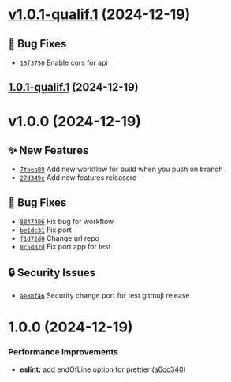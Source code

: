 # [v1.0.1-qualif.1](https://github.com/ItAntoninR/test-semantics-with-ci-nest/compare/v1.0.0...v1.0.1-qualif.1) (2024-12-19)

## 🐛 Bug Fixes
- [`15f3750`](https://github.com/ItAntoninR/test-semantics-with-ci-nest/commit/15f3750)  Enable cors for api 



## [1.0.1-qualif.1](https://github.com/ItAntoninR/test-semantics-with-ci-nest/compare/v1.0.0...v1.0.1-qualif.1) (2024-12-19)

# v1.0.0 (2024-12-19)

## ✨ New Features
- [`7fbea89`](https://github.com/ItAntoninR/test-semantics-with-ci-nest/commit/7fbea89)  Add new workflow for build when you push on branch 
- [`27d349c`](https://github.com/ItAntoninR/test-semantics-with-ci-nest/commit/27d349c)  Add new features releaserc 

## 🐛 Bug Fixes
- [`8847406`](https://github.com/ItAntoninR/test-semantics-with-ci-nest/commit/8847406)  Fix bug for workflow 
- [`be1dc31`](https://github.com/ItAntoninR/test-semantics-with-ci-nest/commit/be1dc31)  Fix port 
- [`f1d72d0`](https://github.com/ItAntoninR/test-semantics-with-ci-nest/commit/f1d72d0)  Change url repo 
- [`8c5d82d`](https://github.com/ItAntoninR/test-semantics-with-ci-nest/commit/8c5d82d)  Fix port app for test 

## 🔒 Security Issues
- [`ae88f46`](https://github.com/ItAntoninR/test-semantics-with-ci-nest/commit/ae88f46) ️ Security change port for test gitmoji release 



# 1.0.0 (2024-12-19)


### Performance Improvements

* **eslint:** add endOfLine option for prettier ([a6cc340](https://github.com/ItAntoninR/test-semantics-with-ci-nest/commit/a6cc3404d858348ab14e9f1d2bf7f43b145db413))
